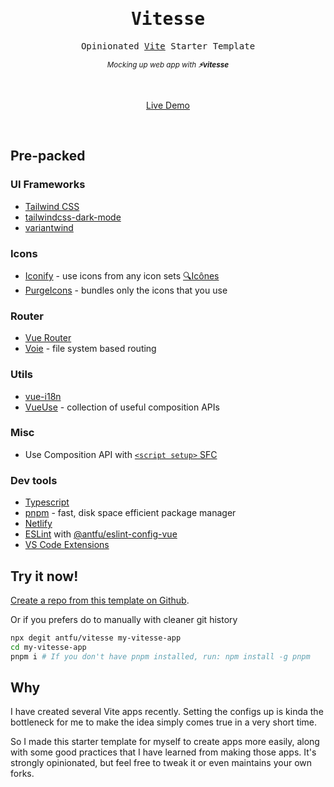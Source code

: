 <h1 align='center'><samp>Vitesse</samp></h1>

<p align='center'>
<samp>Opinionated <a href="https://github.com/vitejs/vite">Vite</a> Starter Template</samp>
</p>

<p align='center'>
<sup><em>Mocking up web app with <b>⚡️vitesse</b></em></sup>
</p>

<br>

<p align='center'>
<a href="https://vitesse.netlify.app/">Live Demo</a>
</p>

<br>

## Pre-packed

### UI Frameworks

- [Tailwind CSS](https://tailwindcss.com/)
- [tailwindcss-dark-mode](https://github.com/ChanceArthur/tailwindcss-dark-mode)
- [variantwind](https://github.com/sibbngheid/variantwind)

### Icons

- [Iconify](https://iconify.design) - use icons from any icon sets [🔍Icônes](https://icones.netlify.app/)
- [PurgeIcons](https://github.com/antfu/purge-icons) - bundles only the icons that you use

### Router

- [Vue Router](https://github.com/vuejs/vue-router)
- [Voie](https://github.com/vamplate/vite-plugin-voie) - file system based routing

### Utils

- [vue-i18n](https://github.com/intlify/vue-i18n-next)
- [VueUse](https://github.com/antfu/vueuse) - collection of useful composition APIs

### Misc

- Use Composition API with [`<script setup>` SFC](https://github.com/vuejs/rfcs/blob/sfc-improvements/active-rfcs/0000-sfc-script-setup.md)

### Dev tools

- [Typescript](https://www.typescriptlang.org/)
- [pnpm](https://pnpm.js.org/) - fast, disk space efficient package manager
- [Netlify](https://www.netlify.com/)
- [ESLint](https://eslint.org/) with [@antfu/eslint-config-vue](https://github.com/antfu/eslint-config)
- [VS Code Extensions](./.vscode/extensions.json)

## Try it now!

[Create a repo from this template on Github](https://github.com/antfu/vitesse/generate).

Or if you prefers do to manually with cleaner git history

```bash
npx degit antfu/vitesse my-vitesse-app
cd my-vitesse-app
pnpm i # If you don't have pnpm installed, run: npm install -g pnpm
```

## Why

I have created several Vite apps recently. Setting the configs up is kinda the bottleneck for me to make the idea simply comes true in a very short time. 

So I made this starter template for myself to create apps more easily, along with some good practices that I have learned from making those apps. It's strongly opinionated, but feel free to tweak it or even maintains your own forks.
